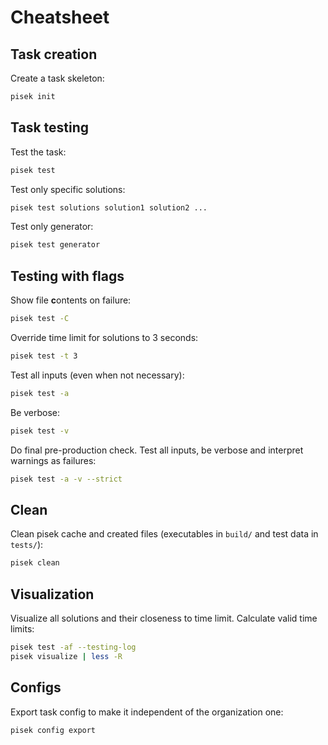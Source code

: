# Cheatsheet

## Task creation

Create a task skeleton:
```bash
pisek init
```

## Task testing

Test the task:
```bash
pisek test
```

Test only specific solutions:
```bash
pisek test solutions solution1 solution2 ...
```

Test only generator:
```bash
pisek test generator
```

## Testing with flags

Show file **c**ontents on failure:
```bash
pisek test -C
```

Override time limit for solutions to 3 seconds:
```bash
pisek test -t 3
```

Test all inputs (even when not necessary):
```bash
pisek test -a
```

Be verbose:
```bash
pisek test -v
```

Do final pre-production check. Test all inputs, be verbose and interpret warnings as failures:
```bash
pisek test -a -v --strict
```

## Clean

Clean pisek cache and created files (executables in `build/` and test data in `tests/`):
```bash
pisek clean
```

## Visualization

Visualize all solutions and their closeness to time limit. Calculate valid time limits:
```bash
pisek test -af --testing-log
pisek visualize | less -R
```

## Configs
Export task config to make it independent of the organization one:
```bash
pisek config export
```
